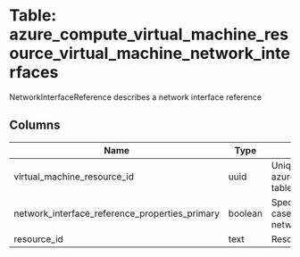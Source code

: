 
# Table: azure_compute_virtual_machine_resource_virtual_machine_network_interfaces
NetworkInterfaceReference describes a network interface reference
## Columns
| Name        | Type           | Description  |
| ------------- | ------------- | -----  |
|virtual_machine_resource_id|uuid|Unique ID of azure_compute_virtual_machine_resources table (FK)|
|network_interface_reference_properties_primary|boolean|Specifies the primary network interface in case the virtual machine has more than 1 network interface|
|resource_id|text|Resource Id|
